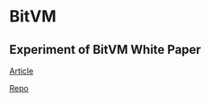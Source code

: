 # BitVM

## Experiment of BitVM White Paper

[Article](https://bitlayerlabs.notion.site/Experiment-of-BitVM-White-Paper-ef87e719001e4e2d83765c68f1bb8443)

[Repo](https://github.com/bitlayer-org/BitVM-Research)